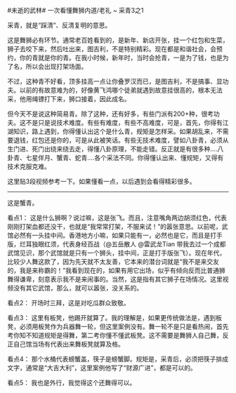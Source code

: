 #未逝的武林# 一次看懂舞狮内道/老礼 ~ 采青3之1

采青，就是“踩清”、反清复明的意思。

这是舞狮必有环节。通常老百姓看到的，是新年、新店开张，挂一个红包和生菜，狮子去咬下来，然后吐出来，图吉利，不是特别精彩。现在都是和谐社会，会预约，你的青就是你的青。在我小时候，新年时，当时会抢青，一是为了钱，也是为了名，所以会出现打架场面。

不过，这种青不好看，顶多挂高一点让你叠罗汉而已，是图吉利，不是搞事、显功夫。以前的有故意难为的，好像黄飞鸿哪个徒弟就遇到故意挂很高的，根本无法采，他用绳镖打下来，狮口接着，因此成名。

但今天不是说这种简易青。除了这种，还有好多，有些门派有200+种，很考功夫。这不是只是说技术难度。有些有难度，有些不高难度，可是，首先，你得有江湖知识，路上遇到，你得懂认出这个是什么青，规矩是怎样采。如果胡乱来，不需要退钱，红包还是你的，可是从此被笑话。有些无技术难度，譬如八卦青，必须从生门进、死门出绕来绕去走，得懂八卦原理，不能走错。反正就是有很多种....八卦青、七星伴月、蟹青、蛇青....各个采法不同。你得懂认出来、懂规矩，又得有技术克服克难。

这里贴3段视频参考一下。如果懂看一点，以后遇到会看得精彩很多。

------------------

这是蟹青。

看点1：
这是什么狮啊？说过嘛，这是张飞。而且，注意嘴角两边胡须红色，代表刚刚打架血都还没干，也就是“我常常打架，不服来试！”的嚣张意思。以前呢，武馆必然有一头挂中间。香港地方小嘛，如果只能有一，必然也是它，而且是打手版，烂耳独眼红须，代表身经百战（@五岳散人 @雷武龙Tian 带我去过一个成都武馆见识，那个武馆就是只有一个狮头，挂中间，正是打手版张飞）。现在年代，比较少人舞这款了，因为先天就不太友善，它本来的潜台词就是“我不是来交友的，我是来称霸的！”我看到现在的，如果有用它出场，似乎有倾向反而比普通狮舞得谦卑，刻意表示我不是来闹事的。当然，这是指有其它狮子在场情况。这里视频没有其它武馆，那么，就可以嚣张，没关系的。

看点2：
开场时三拜，这是对吃瓜群众致敬。

看点3：
这里有板凳，他踢开就算了。我的理解是，如果更传统做法是，遇到板凳，必须用板凳作为兵器舞一轮，但这里案例没有。舞一轮不是只是看热闹，首先考你知不知道规矩是得舞，第二考你懂不懂武板凳。这不需要是舞狮人自己舞，反正自己馆当场有代表出来舞板凳就算及格。

看点4：
那个水桶代表螃蟹盖，筷子是螃蟹脚。规矩是，采青后，必须把筷子排成文字，通常是“大吉大利”，这里案例他写了“财源广进”，都是可以的。

看点5：
我也是外行，我觉得这个还舞得可以。
